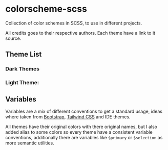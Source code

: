 # colorscheme-scss

Collection of color schemes in SCSS, to use in different projects.

All credits goes to their respective authors. Each theme have a link to it source.

## Theme List

### Dark Themes

### Light Theme:

## Variables

Variables are a mix of different conventions to get a standard usage, ideas where taken from [Bootstrap](https://getbootstrap.com/docs/5.1/utilities/colors/#variables), [Tailwind CSS](https://tailwindcss.com/docs/customizing-colors#default-color-palette) and IDE themes.

All themes have their original colors with there original names, but I also
added alias to some colors so every theme have a consistent variable
conventions, additionally there are variables like `$primary` or `$selection` as
more semantic utilities.
